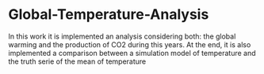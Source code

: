 # Global-Temperature-Analysis
In this work it is implemented an analysis considering both: the global warming and the production of CO2 during this years. At the end, it is also implemented a comparison between a simulation model of temperature and the truth serie of the mean of temperature
